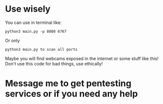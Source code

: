 # Use wisely

You can use in terminal like: 
```
python3 main.py -p 8080 6767
```

Or only
``` 
python3 main.py to scan all ports
```

Maybe you will find webcams exposed in the internet or some stuff like this!
Don't use this code for bad things, use ethically!

# Message me to get pentesting services or if you need any help
